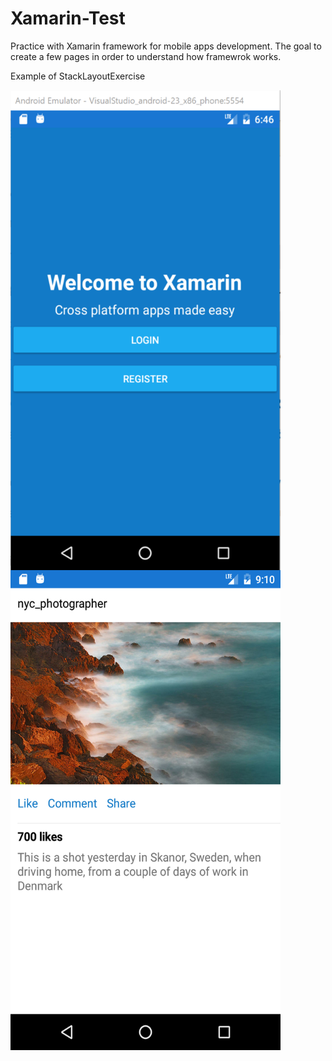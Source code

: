 # Xamarin-Test
Practice with Xamarin framework for mobile apps development.
The goal to create a few pages in order to understand how framewrok works.

Example of StackLayoutExercise

<p align="center">
<a href="url"><img src="https://github.com/PyArchitect/Xamarin-Test/blob/master/XamarinApp.png?raw=true" align="left" height="768" width="432" ></a>
</p>
<p align="center">
<a href="url"><img src="https://github.com/PyArchitect/Xamarin-Test/blob/master/XamarinApp2.png?raw=true" align="left" height="768" width="432" ></a>
</p>




	
